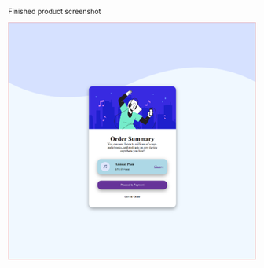 Finished product screenshot

![Design preview for the Order summary card coding challenge](./endproduct.PNG)
